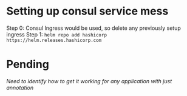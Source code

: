 # Setting up consul service mess

Step 0: Consul Ingress would be used, so delete any previously setup ingress
Step 1: `helm repo add hashicorp https://helm.releases.hashicorp.com`

# Pending

_Need to identify how to get it working for any application with just annotation_
